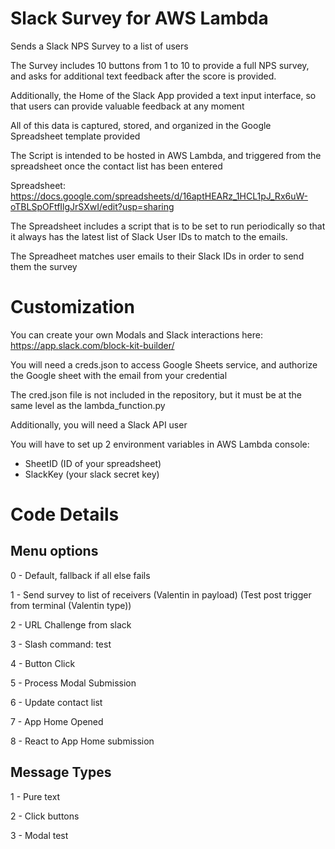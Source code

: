 # Slack Survey for AWS Lambda
Sends a Slack NPS Survey to a list of users

The Survey includes 10 buttons from 1 to 10 to provide a full NPS survey, and asks for additional text feedback after the score is provided.

Additionally, the Home of the Slack App provided a text input interface, so that users can provide valuable feedback at any moment

All of this data is captured, stored, and organized in the Google Spreadsheet template provided

The Script is intended to be hosted in AWS Lambda, and triggered from the spreadsheet once the contact list has been entered

Spreadsheet: https://docs.google.com/spreadsheets/d/16aptHEARz_1HCL1pJ_Rx6uW-oTBLSpOFtfIlgJrSXwI/edit?usp=sharing

The Spreadsheet includes a script that is to be set to run periodically so that it always has the latest list of Slack User IDs to match to the emails.

The Spreadheet matches user emails to their Slack IDs in order to send them the survey

# Customization
You can create your own Modals and Slack interactions here: https://app.slack.com/block-kit-builder/

You will need a creds.json to access Google Sheets service, and authorize the Google sheet with the email from your credential

The cred.json file is not included in the repository, but it must be at the same level as the lambda_function.py

Additionally, you will need a Slack API user

You will have to set up 2 environment variables in AWS Lambda console:
- SheetID (ID of your spreadsheet)
- SlackKey (your slack secret key)


# Code Details

## Menu options
 0 - Default, fallback if all else fails

 1 - Send survey to list of receivers (Valentin in payload) (Test post trigger from terminal (Valentin type))

 2 - URL Challenge from slack

 3 - Slash command: test

 4 - Button Click

 5 - Process Modal Submission

 6 - Update contact list

 7 - App Home Opened

 8 - React to App Home submission


## Message Types
 1 - Pure text

 2 - Click buttons

 3 - Modal test
